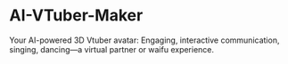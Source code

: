 # AI-VTuber-Maker
Your AI-powered 3D Vtuber avatar: Engaging, interactive communication, singing, dancing—a virtual partner or waifu experience.
